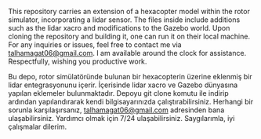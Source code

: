 This repository carries an extension of a hexacopter model within the rotor simulator, incorporating a lidar sensor. The files inside include additions such as the lidar xacro and modifications to the Gazebo world. 
Upon cloning the repository and building it, one can run it on their local machine. For any inquiries or issues, feel free to contact me via talhamagat06@gmail.com. I am available around the clock for assistance.
Respectfully, wishing you productive work.

Bu depo, rotor simülatöründe bulunan bir hexacopterin üzerine eklenmiş bir lidar entegrasyonunu içerir. İçerisinde lidar xacro ve Gazebo dünyasına yapılan eklemeler bulunmaktadır.
Depoyu git clone komutu ile indirip ardından yapılandırarak kendi bilgisayarınızda çalıştırabilirsiniz. Herhangi bir sorunla karşılaşırsanız, talhamagat06@gmail.com adresinden bana ulaşabilirsiniz. 
Yardımcı olmak için 7/24 ulaşabilirsiniz. Saygılarımla, iyi çalışmalar dilerim.

